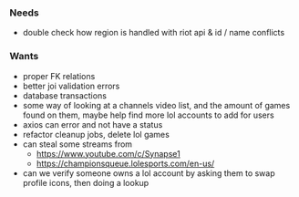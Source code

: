 ### Needs
- double check how region is handled with riot api & id / name conflicts
 
### Wants
- proper FK relations
- better joi validation errors
- database transactions
- some way of looking at a channels video list, and the amount of games found on them, maybe help find more lol accounts to add for users
- axios can error and not have a status
- refactor cleanup jobs, delete lol games
- can steal some streams from 
  - https://www.youtube.com/c/Synapse1
  - https://championsqueue.lolesports.com/en-us/
- can we verify someone owns a lol account by asking them to swap profile icons, then doing a lookup